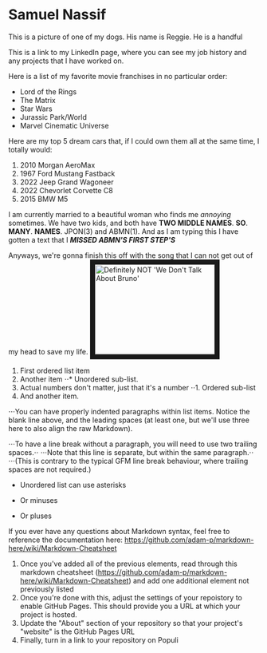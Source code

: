 # Samuel Nassif

This is a picture of one of my dogs. His name is Reggie. He is a handful

This is a link to my LinkedIn page, where you can see my job history and any projects that I have worked on.

Here is a list of my favorite movie franchises in no particular order:
* Lord of the Rings
* The Matrix
* Star Wars
* Jurassic Park/World
* Marvel Cinematic Universe

Here are my top 5 dream cars that, if I could own them all at the same time, I totally would:
1. 2010 Morgan AeroMax
2. 1967 Ford Mustang Fastback
3. 2022 Jeep Grand Wagoneer
4. 2022 Chevorlet Corvette C8
5. 2015 BMW M5

I am currently married to a beautiful woman who finds me *annoying* sometimes.
We have two kids, and both have **TWO MIDDLE NAMES**. 
**SO**. **MANY**. **NAMES**. 
JPON(3) and ABMN(1). 
And as I am typing this I have gotten a text that I **_MISSED ABMN'S FIRST STEP'S_**

Anyways, we're gonna finish this off with the song that I can not get out of my head to save my life.
<a href="http://www.youtube.com/watch?feature=player_embedded&v=bvWRMAU6V-c
" target="_blank"><img src="http://img.youtube.com/vi/YOUTUBE_VIDEO_ID_HERE/0.jpg" 
alt="Definitely NOT 'We Don't Talk About Bruno'" width="240" height="180" border="10" /></a>  


1. First ordered list item
2. Another item
⋅⋅* Unordered sub-list. 
1. Actual numbers don't matter, just that it's a number
⋅⋅1. Ordered sub-list
4. And another item.

⋅⋅⋅You can have properly indented paragraphs within list items. Notice the blank line above, and the leading spaces (at least one, but we'll use three here to also align the raw Markdown).

⋅⋅⋅To have a line break without a paragraph, you will need to use two trailing spaces.⋅⋅
⋅⋅⋅Note that this line is separate, but within the same paragraph.⋅⋅
⋅⋅⋅(This is contrary to the typical GFM line break behaviour, where trailing spaces are not required.)

* Unordered list can use asterisks
- Or minuses
+ Or pluses


If you ever have any questions about Markdown syntax, feel free to reference the documentation here: https://github.com/adam-p/markdown-here/wiki/Markdown-Cheatsheet


1. Once you've added all of the previous elements, read through this markdown cheatsheet (https://github.com/adam-p/markdown-here/wiki/Markdown-Cheatsheet) and add one additional element not previously listed
1. Once you're done with this, adjust the settings of your repoistory to enable GitHub Pages. This should provide you a URL at which your project is hosted.
2. Update the "About" section of your repository so that your project's "website" is the GitHub Pages URL
3. Finally, turn in a link to your repository on Populi
